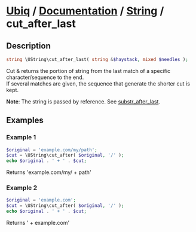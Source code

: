[Ubiq](https://github.com/Pixel418/Ubiq#readme) / [Documentation](../index.md#readme) / [String](../index.md#string) / cut_after_last
======


Description
-------- 

```php
string \UString\cut_after_last( string &$haystack, mixed $needles );
```

Cut & returns the portion of string from the last match of a specific character/sequence to the end. <br>
If several matches are given, the sequence that generate the shorter cut is kept.

**Note**: The string is passed by reference. See [substr_after_last](./substr_after_last.md#readme).



Examples
--------

### Example 1

```php
$original = 'example.com/my/path';
$cut = \UString\cut_after( $original, '/' );
echo $original . ' + ' . $cut;
```
Returns 'example.com/my/ + path'

### Example 2

```php
$original = 'example.com';
$cut = \UString\cut_after( $original, '/' );
echo $original . ' + ' . $cut;
```
Returns ' + example.com'